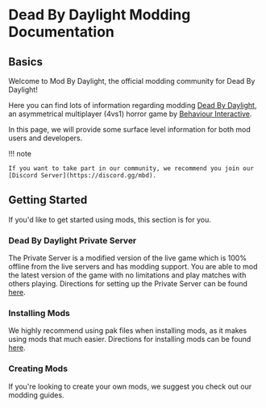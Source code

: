 # Dead By Daylight Modding Documentation

## Basics

Welcome to Mod By Daylight, the official modding community for Dead By Daylight!

Here you can find lots of information regarding modding [Dead By Daylight](https://deadbydaylight.com/), an asymmetrical multiplayer (4vs1) horror game by [Behaviour Interactive](https://www.bhvr.com/).

In this page, we will provide some surface level information for both mod users and developers.

!!! note

    If you want to take part in our community, we recommend you join our [Discord Server](https://discord.gg/mbd).

## Getting Started

If you'd like to get started using mods, this section is for you.

### Dead By Daylight Private Server

The Private Server is a modified version of the live game which is 100% offline from the live servers and has modding support. You are able to mod the latest version of the game with no limitations and play matches with others playing. Directions for setting up the Private Server can be found [here](PrivateServer/index.md).

### Installing Mods

We highly recommend using pak files when installing mods, as it makes using mods that much easier. Directions for installing mods can be found [here](PrivateServer/ModInstallation.md).

### Creating Mods

If you're looking to create your own mods, we suggest you check out our modding guides.